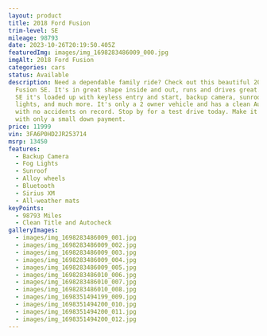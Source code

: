 ```yaml
---
layout: product
title: 2018 Ford Fusion
trim-level: SE
mileage: 98793
date: 2023-10-26T20:19:50.405Z
featuredImg: images/img_1698283486009_000.jpg
imgAlt: 2018 Ford Fusion
categories: cars
status: Available
description: Need a dependable family ride? Check out this beautiful 2018 Ford
  Fusion SE. It's in great shape inside and out, runs and drives great. For an
  SE it's loaded up with keyless entry and start, backup camera, sunroof, fog
  lights, and much more. It's only a 2 owner vehicle and has a clean Autocheck
  with no accidents on record. Stop by for a test drive today. Make it yours
  with only a small down payment.
price: 11999
vin: 3FA6P0HD2JR253714
msrp: 13450
features:
  - Backup Camera
  - Fog Lights
  - Sunroof
  - Alloy wheels
  - Bluetooth
  - Sirius XM
  - All-weather mats
keyPoints:
  - 98793 Miles
  - Clean Title and Autocheck
galleryImages:
  - images/img_1698283486009_001.jpg
  - images/img_1698283486009_002.jpg
  - images/img_1698283486009_003.jpg
  - images/img_1698283486009_004.jpg
  - images/img_1698283486009_005.jpg
  - images/img_1698283486010_006.jpg
  - images/img_1698283486010_007.jpg
  - images/img_1698283486010_008.jpg
  - images/img_1698351494199_009.jpg
  - images/img_1698351494200_010.jpg
  - images/img_1698351494200_011.jpg
  - images/img_1698351494200_012.jpg
---
```

